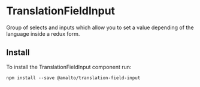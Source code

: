 # TranslationFieldInput

Group of selects and inputs which allow you to set a value depending of the language inside a redux form.

## Install

To install the TranslationFieldInput component run:

```terminal
npm install --save @amalto/translation-field-input
```
